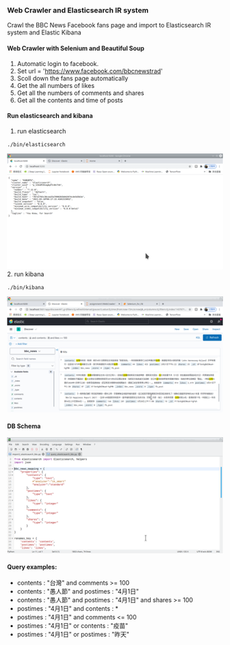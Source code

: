 ### Web Crawler and Elasticsearch IR system

Crawl the BBC News Facebook fans page and import to Elasticsearch IR system and Elastic Kibana

#### Web Crawler with Selenium and Beautiful Soup

1. Automatic login to facebook.
2. Set url = 'https://www.facebook.com/bbcnewstrad'
3. Scoll down the fans page automatically
4. Get the all numbers of likes
5. Get all the numbers of comments and shares
6. Get all the contents and time of posts

#### Run elasticsearch and kibana

1. run elasticsearch
```
./bin/elasticsearch
```
![running eleasticsearch successfully](images/run_elasticsearch.png)
2. run kibana
```
./bin/kibana
```
![running kibana successfully](images/run_kibana.png)
#### DB Schema

![DB Schema](images/DB_schema.png)

#### Query examples:

* contents : "台灣" and comments >= 100
* contents : "愚人節" and postimes : "4月1日"
* contents : "愚人節" and postimes : "4月1日" and shares >= 100
* postimes : "4月1日" and contents : * 
* postimes : "4月1日" and comments <= 100
* postimes : "4月1日" or contents : "疫苗"
* postimes : "4月1日" or postimes : "昨天"
